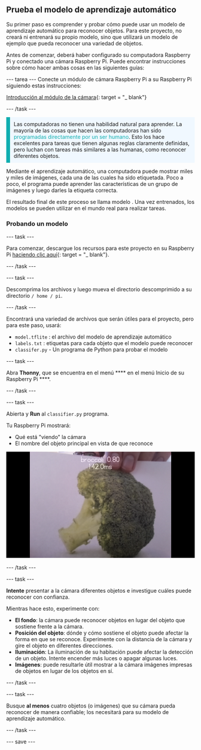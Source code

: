## Prueba el modelo de aprendizaje automático

Su primer paso es comprender y probar cómo puede usar un modelo de aprendizaje automático para reconocer objetos. Para este proyecto, no creará ni entrenará su propio modelo, sino que utilizará un modelo de ejemplo que pueda reconocer una variedad de objetos.

Antes de comenzar, deberá haber configurado su computadora Raspberry Pi y conectado una cámara Raspberry Pi. Puede encontrar instrucciones sobre cómo hacer ambas cosas en las siguientes guías:

--- tarea --- Conecte un módulo de cámara Raspberry Pi a su Raspberry Pi siguiendo estas instrucciones:

[Introducción al módulo de la cámara](https://projects.raspberrypi.org/en/projects/getting-started-with-picamera){: target = "_ blank"}

--- /task ---

<p style="border-left: solid; border-width:10px; border-color: #0faeb0; background-color: aliceblue; padding: 10px;">
Las computadoras no tienen una habilidad natural para aprender. La mayoría de las cosas que hacen las computadoras han sido <span style="color: #0faeb0">programadas directamente por un ser humano</span>. Esto los hace excelentes para tareas que tienen algunas reglas claramente definidas, pero luchan con tareas más similares a las humanas, como reconocer diferentes objetos.

Mediante el aprendizaje automático, una computadora puede mostrar miles y miles de imágenes, cada una de las cuales ha sido etiquetada. Poco a poco, el programa puede aprender las características de un grupo de imágenes y luego darles la etiqueta correcta.

El resultado final de este proceso se llama modelo <span style="color: #0faeb0"></span>. Una vez entrenados, los modelos se pueden utilizar en el mundo real para realizar tareas. 
</p>

### Probando un modelo

--- task ---

 Para comenzar, descargue los recursos para este proyecto en su Raspberry Pi [haciendo clic aquí](http://rpf.io/p/en/robot-face-go){: target = "_ blank"}.

 --- /task ---

 --- task ---

 Descomprima los archivos y luego mueva el directorio descomprimido a su directorio `/ home / pi`.

 --- /task ---

 Encontrará una variedad de archivos que serán útiles para el proyecto, pero para este paso, usará:

 - `model.tflite` : el archivo del modelo de aprendizaje automático
 - `labels.txt` : etiquetas para cada objeto que el modelo puede reconocer
 - `classifer.py` - Un programa de Python para probar el modelo

--- task ---

Abra **Thonny**, que se encuentra en el menú **** en el menú Inicio de su Raspberry Pi ****.

 --- /task ---

--- task ---

Abierta y **Run** al `classifier.py` programa.

Tu Raspberry Pi mostrará:
+ Qué está "viendo" la cámara
+ El nombre del objeto principal en vista de que reconoce

 ![Imagen del proyecto del reconocedor en ejecución.](images/classifier.png)

--- /task ---

--- task ---

 **Intente** presentar a la cámara diferentes objetos e investigue cuáles puede reconocer con confianza.

 Mientras hace esto, experimente con:
   - **El fondo**: la cámara puede reconocer objetos en lugar del objeto que sostiene frente a la cámara.
   - **Posición del objeto**: dónde y cómo sostiene el objeto puede afectar la forma en que se reconoce. Experimente con la distancia de la cámara y gire el objeto en diferentes direcciones.
   - **Iluminación**: La iluminación de su habitación puede afectar la detección de un objeto. Intente encender más luces o apagar algunas luces.
   - **Imágenes**: puede resultarle útil mostrar a la cámara imágenes impresas de objetos en lugar de los objetos en sí.

--- /task ---

--- task ---

Busque **al menos** cuatro objetos (o imágenes) que su cámara pueda reconocer de manera confiable; los necesitará para su modelo de aprendizaje automático.

--- /task ---

--- save ---
